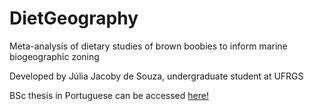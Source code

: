 # DietGeography

Meta-analysis of dietary studies of brown boobies to inform marine biogeographic zoning

Developed by Júlia Jacoby de Souza, undergraduate student at UFRGS

BSc thesis in Portuguese can be accessed [here!](https://www.lume.ufrgs.br/handle/10183/224262)
